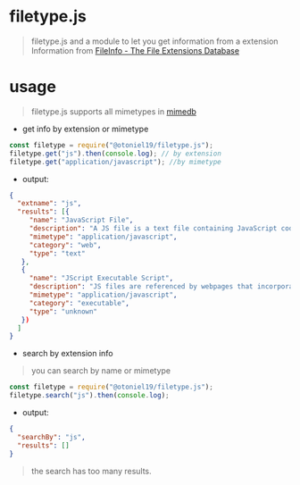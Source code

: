 # filetype.js

> filetype.js and a module to let you get information from a extension
> <br>
> Information from [FileInfo - The File Extensions Database](https://fileinfo.com)

# usage

> filetype.js supports all mimetypes in [mimedb](https://raw.githubusercontent.com/jshttp/mime-db/master/db.json)

- get info by extension or mimetype

```js
const filetype = require("@otoniel19/filetype.js");
filetype.get("js").then(console.log); // by extension
filetype.get("application/javascript"); //by mimetype
```

- output:

```json
{
  "extname": "js",
  "results": [{
     "name": "JavaScript File",
     "description": "A JS file is a text file containing JavaScript code that is used to execute JavaScript instructions in webpages. It may include functions that open and close windows, validate form fields, enable rollover images, or create dropdown menus.",
     "mimetype": "application/javascript",
     "category": "web",
     "type": "text"
   },
   {
     "name": "JScript Executable Script",
     "description": "JS files are referenced by webpages that incorporate JavaScript functions. They are usually imported in the or sections of the HTML. JS files are helpful when the same JavaScript code is used in multiple webpages as they allow the different pages to reference the code in the one external JS file.",
     "mimetype": "application/javascript",
     "category": "executable",
     "type": "unknown"
   })
  ]
}
```

- search by extension info

> you can search by name or mimetype

```js
const filetype = require("@otoniel19/filetype.js");
filetype.search("js").then(console.log);
```

- output:

```json
{
  "searchBy": "js",
  "results": []
}
```

> the search has too many results.
